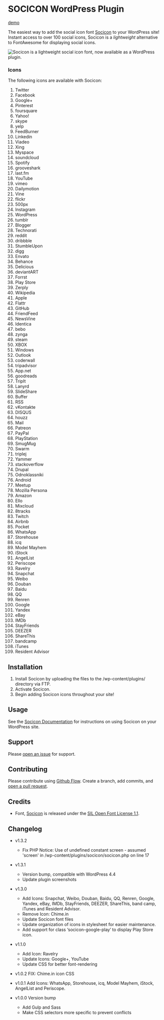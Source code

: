 # SOCICON WordPress Plugin

[demo](https://fatpony.me/plugins/socicon/)

The easiest way to add the social icon font [Socicon](http://www.socicon.com) to your WordPress site! Instant access to over 100 social icons, Socicon is a *lightweight* alternative to FontAwesome for displaying social icons.

![Socicon is a lightweight social icon font, now available as a WordPress plugin.](https://fatpony.me/wp-content/uploads/2015/08/banner-772x250.jpg)

### Icons

The following icons are available with Socicon:  

1. Twitter  
2. Facebook  
3. Google+  
4. Pinterest  
5. foursquare  
6. Yahoo!  
7. skype  
8. yelp  
9. FeedBurner  
10. Linkedin  
11. Viadeo  
12. Xing  
13. Myspace  
14. soundcloud  
15. Spotify  
16. grooveshark  
17. last.fm  
18. YouTube  
19. vimeo  
20. Dailymotion  
21. Vine  
22. flickr  
23. 500px  
24. Instagram  
25. WordPress  
26. tumblr  
27. Blogger  
28. Technorati  
29. reddit  
30. dribbble  
31. StumbleUpon  
32. digg  
33. Envato  
34. Behance  
35. Delicious  
36. deviantART  
37. Forrst  
38. Play Store  
39. Zerply  
40. Wikipedia  
41. Apple  
42. Flattr  
43. GitHub
44. FriendFeed  
45. NewsVine  
46. Identica  
47. bebo  
48. zynga  
49. steam  
50. XBOX  
51. Windows  
52. Outlook  
53. coderwall  
54. tripadvisor  
55. App.net  
56. goodreads  
57. TripIt  
58. Lanyrd  
59. SlideShare  
60. Buffer  
61. RSS  
62. vKontakte  
63. DISQUS  
64. houzz  
65. Mail  
66. Patreon  
67. PayPal  
68. PlayStation  
69. SmugMug  
70. Swarm  
71. triplej  
72. Yammer  
73. stackoverflow  
74. Drupal  
75. Odnoklassniki  
76. Android  
77. Meetup  
78. Mozilla Persona  
79. Amazon  
80. Ello  
81. Mixcloud  
82. 8tracks  
83. Twitch  
84. Airbnb  
85. Pocket  
86. WhatsApp  
87. Storehouse  
88. icq  
89. Model Mayhem  
90. iStock  
91. AngelList  
92. Periscope  
93. Ravelry  
94. Snapchat
95. Weibo
96. Douban
97. Baidu
98. QQ
99. Renren
100. Google
101. Yandex
102. eBay
103. IMDb
104. StayFriends
105. DEEZER
106. ShareThis
107. bandcamp
108. iTunes
109. Resident Advisor 

## Installation

1. Install Socicon by uploading the files to the /wp-content/plugins/ directory via FTP.
2. Activate Socicon.
3. Begin adding Socicon icons throughout your site!

## Usage

See the [Socicon Documentation](https://fatpony.me/plugins/socicon/) for instructions on using Socicon on your WordPress site.

## Support

Please [open an issue](https://github.com/ericakfranz/socicon/issues/new) for support.

## Contributing

Please contribute using [Github Flow](https://guides.github.com/introduction/flow/). Create a branch, add commits, and [open a pull request](https://github.com/ericakfranz/socicon/compare/).

## Credits

- Font, [Socicon](http://www.socicon.com) is released under the [SIL Open Font License 1.1](http://scripts.sil.org/OFL).

## Changelog
- v1.3.2
    - Fix PHP Notice: Use of undefined constant screen - assumed 'screen' in /wp-content/plugins/socicon/socicon.php on line 17
- v1.3.1
    - Version bump, compatible with WordPress 4.4
    - Update plugin screenshots
    
- v1.3.0
    - Add Icons: Snapchat, Weibo, Douban, Baidu, QQ, Renren, Google, Yandex, eBay, IMDb, StayFriends, DEEZER, ShareThis, band camp, iTunes and Resident Advisor.
    - Remove Icon: Chime.in
    - Update Socicon font files
    - Update organization of icons in stylesheet for easier maintenance.
    - Add support for class ‘socicon-google-play’ to display Play Store icon.

- v1.1.0
    - Add Icon: Ravelry
    - Update Icons: Google+, YouTube
    - Update CSS for better font-rendering
- v1.0.2 FIX: Chime.in icon CSS
- v1.0.1 Add Icons: WhatsApp, Storehouse, icq, Model Mayhem, iStock, AngelList and Periscope.
- v1.0.0 Version bump
    - Add Gulp and Sass  
    - Make CSS selectors more specific to prevent conflicts